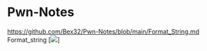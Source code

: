 # Pwn-Notes
https://github.com/Bex32/Pwn-Notes/blob/main/Format_String.md Format_string
[<img src="http://www.google.com.au/images/nav_logo7.png">]

